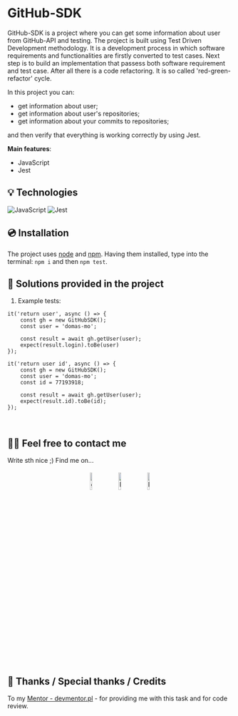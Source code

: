 # GitHub-SDK

GitHub-SDK is a project where you can get some information about user from GitHub-API and testing. The project is built using Test Driven Development methodology. It is a development process in which software requirements and functionalities are firstly converted to test cases. Next step is to build an implementation that passess both software requirement and test case. After all there is a code refactoring. It is so called 'red-green-refactor' cycle.

In this project you can: 
- get information about user;
- get information about user's repositories;
- get information about your commits to repositories;

and then verify that everything is working correctly by using Jest.

**Main features**:
- JavaScript
- Jest
&nbsp;
 
## 💡 Technologies

![JavaScript](https://img.shields.io/badge/javascript-%23323330.svg?style=for-the-badge&logo=javascript&logoColor=%23F7DF1E)
![Jest](https://img.shields.io/badge/-jest-%23C21325?style=for-the-badge&logo=jest&logoColor=white)
&nbsp;
 
## 💿 Installation

The project uses [node](https://nodejs.org/en/) and [npm](https://www.npmjs.com/). Having them installed, type into the terminal: `npm i` and then `npm test`.
&nbsp;

## 🤔 Solutions provided in the project

1. Example tests:
```
it('return user', async () => {
    const gh = new GitHubSDK();
    const user = 'domas-mo';

    const result = await gh.getUser(user);
    expect(result.login).toBe(user)
});
```

```
it('return user id', async () => {
    const gh = new GitHubSDK();
    const user = 'domas-mo';
    const id = 77193918;

    const result = await gh.getUser(user);
    expect(result.id).toBe(id);
});
```
&nbsp;

## 🙋‍♂️ Feel free to contact me

Write sth nice ;) Find me on...

<p align="center">
	<a href="https://github.com/domas-mo"><img alt="github" width="10%" style="padding:5px" src="https://img.icons8.com/clouds/100/000000/github.png"/></a>
	<a href="https://www.linkedin.com/in/dominik-mo/"><img alt="linkedin" width="10%" style="padding:5px" src="https://img.icons8.com/clouds/100/000000/linkedin.png"/></a>
    <a href="mailto:dominik.mozdzen1@gmail.com"><img alt="linkedin" width="10%" style="padding:5px" src="https://img.icons8.com/clouds/100/000000/email.png"/></a>
</p>
&nbsp;

## 👏 Thanks / Special thanks / Credits

To my [Mentor - devmentor.pl](https://devmentor.pl/) - for providing me with this task and for code review.

